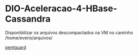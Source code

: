# DIO-Aceleracao-4-HBase-Cassandra

Disponibilizar os arquivos descompactados na VM no caminho /home/everis/arquivos/

<a href="https://github.com/pentguard/DIO-Aceleracao-4-HBase-Cassandra">pentguard</a>
